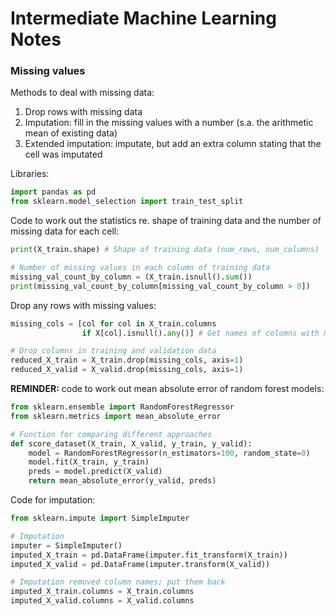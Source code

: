 
# Intermediate Machine Learning Notes

### Missing values

Methods to deal with missing data:

1. Drop rows with missing data
2. Imputation: fill in the missing values with a number (s.a. the arithmetic mean of existing data)
3. Extended imputation: imputate, but add an extra column stating that the cell was imputated

Libraries:
```python
import pandas as pd
from sklearn.model_selection import train_test_split
```

Code to work out the statistics re. shape of training data
and the number of missing data for each cell:
```python
print(X_train.shape) # Shape of training data (num_rows, num_columns)

# Number of missing values in each column of training data
missing_val_count_by_column = (X_train.isnull().sum())
print(missing_val_count_by_column[missing_val_count_by_column > 0])
```

Drop any rows with missing values:
```python
missing_cols = [col for col in X_train.columns 
                if X[col].isnull().any()] # Get names of columns with missing values

# Drop columns in training and validation data
reduced_X_train = X_train.drop(missing_cols, axis=1)
reduced_X_valid = X_valid.drop(missing_cols, axis=1)
```

__REMINDER:__ code to work out mean absolute error of random forest models:

```python
from sklearn.ensemble import RandomForestRegressor
from sklearn.metrics import mean_absolute_error

# Function for comparing different approaches
def score_dataset(X_train, X_valid, y_train, y_valid):
    model = RandomForestRegressor(n_estimators=100, random_state=0)
    model.fit(X_train, y_train)
    preds = model.predict(X_valid)
    return mean_absolute_error(y_valid, preds)
```

Code for imputation:
```python
from sklearn.impute import SimpleImputer

# Imputation
imputer = SimpleImputer() 
imputed_X_train = pd.DataFrame(imputer.fit_transform(X_train))
imputed_X_valid = pd.DataFrame(imputer.transform(X_valid))

# Imputation removed column names; put them back
imputed_X_train.columns = X_train.columns
imputed_X_valid.columns = X_valid.columns
```

### 
